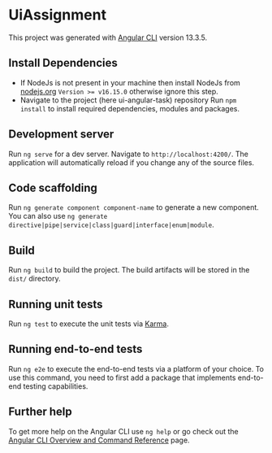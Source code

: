 # UiAssignment

This project was generated with [Angular CLI](https://github.com/angular/angular-cli) version 13.3.5.

## Install Dependencies
- If NodeJs is not present in your machine then install NodeJs from [nodejs.org](https://nodejs.org/en/) `Version >= v16.15.0` otherwise ignore this step.
- Navigate to the project (here ui-angular-task) repository
Run `npm install` to install required dependencies, modules and packages.

## Development server

Run `ng serve` for a dev server. Navigate to `http://localhost:4200/`. The application will automatically reload if you change any of the source files.

## Code scaffolding

Run `ng generate component component-name` to generate a new component. You can also use `ng generate directive|pipe|service|class|guard|interface|enum|module`.

## Build

Run `ng build` to build the project. The build artifacts will be stored in the `dist/` directory.

## Running unit tests

Run `ng test` to execute the unit tests via [Karma](https://karma-runner.github.io).

## Running end-to-end tests

Run `ng e2e` to execute the end-to-end tests via a platform of your choice. To use this command, you need to first add a package that implements end-to-end testing capabilities.

## Further help

To get more help on the Angular CLI use `ng help` or go check out the [Angular CLI Overview and Command Reference](https://angular.io/cli) page.

